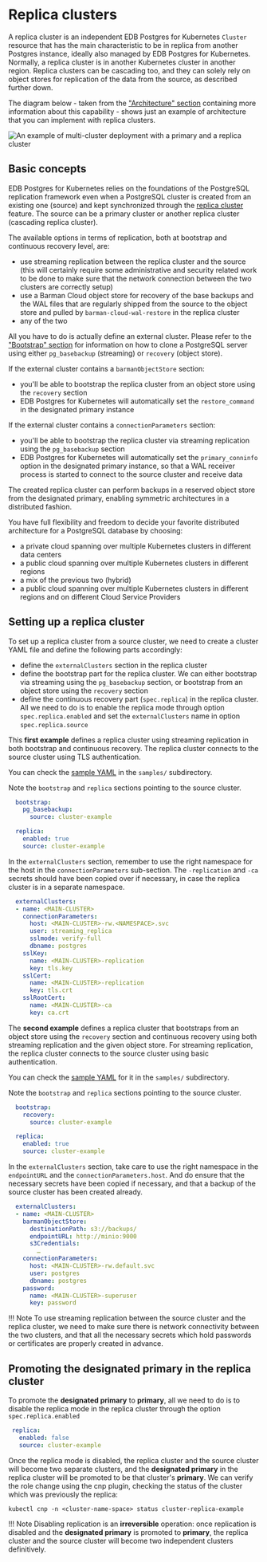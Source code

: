 # Replica clusters

A replica cluster is an independent EDB Postgres for Kubernetes `Cluster` resource that has
the main characteristic to be in replica from another Postgres instance,
ideally also managed by EDB Postgres for Kubernetes. Normally, a replica cluster is in another
Kubernetes cluster in another region. Replica clusters can be cascading too,
and they can solely rely on object stores for replication of the data from
the source, as described further down.

The diagram below - taken from the ["Architecture"
section](architecture.md#deployments-across-kubernetes-clusters) containing more
information about this capability - shows just an example of architecture
that you can implement with replica clusters.

![An example of multi-cluster deployment with a primary and a replica cluster](./images/multi-cluster.png)

## Basic concepts

EDB Postgres for Kubernetes relies on the foundations of the PostgreSQL replication
framework even when a PostgreSQL cluster is created from an existing one (source)
and kept synchronized through the
[replica cluster](architecture.md#deployments-across-kubernetes-clusters) feature. The source
can be a primary cluster or another replica cluster (cascading replica cluster).

The available options in terms of replication, both at bootstrap and continuous
recovery level, are:

- use streaming replication between the replica cluster and the source
  (this will certainly require some administrative and security related
  work to be done to make sure that the network connection between the
  two clusters are correctly setup)
- use a Barman Cloud object store for recovery of the base backups and
  the WAL files that are regularly shipped from the source to the object
  store and pulled by `barman-cloud-wal-restore` in the replica cluster
- any of the two

All you have to do is actually define an external cluster.
Please refer to the ["Bootstrap" section](bootstrap.md#bootstrap-from-another-cluster)
for information on how to clone a PostgreSQL server using either
`pg_basebackup` (streaming) or `recovery` (object store).

If the external cluster contains a `barmanObjectStore` section:

- you'll be able to bootstrap the replica cluster from an object store
  using the `recovery` section
- EDB Postgres for Kubernetes will automatically set the `restore_command`
  in the designated primary instance

If the external cluster contains a `connectionParameters` section:

- you'll be able to bootstrap the replica cluster via streaming replication
  using the `pg_basebackup` section
- EDB Postgres for Kubernetes will automatically set the `primary_conninfo`
  option in the designated primary instance, so that a WAL receiver
  process is started to connect to the source cluster and receive data

The created replica cluster can perform backups in a reserved object store from
the designated primary, enabling symmetric architectures in a distributed
fashion.

You have full flexibility and freedom to decide your favorite
distributed architecture for a PostgreSQL database by choosing:

- a private cloud spanning over multiple Kubernetes clusters in different data
  centers
- a public cloud spanning over multiple Kubernetes clusters in different
  regions
- a mix of the previous two (hybrid)
- a public cloud spanning over multiple Kubernetes clusters in different
  regions and on different Cloud Service Providers

## Setting up a replica cluster

To set up a replica cluster from a source cluster, we need to create a cluster YAML
file and define the following parts accordingly:

- define the `externalClusters` section in the replica cluster
- define the bootstrap part for the replica cluster. We can either bootstrap via
  streaming using the `pg_basebackup` section, or bootstrap from an object store
  using the `recovery` section
- define the continuous recovery part (`spec.replica`) in the replica cluster. All
  we need to do is to enable the replica mode through option `spec.replica.enabled`
  and set the `externalClusters` name in option `spec.replica.source`

This **first example** defines a replica cluster using streaming replication in
both bootstrap and continuous recovery. The replica cluster connects to the
source cluster using TLS authentication.

You can check the [sample YAML](samples/cluster-example-replica-streaming.yaml)
in the `samples/` subdirectory.

Note the `bootstrap` and `replica` sections pointing to the source cluster.

```yaml
  bootstrap:
    pg_basebackup:
      source: cluster-example

  replica:
    enabled: true
    source: cluster-example
```

In the `externalClusters` section, remember to use the right namespace for the
host in the `connectionParameters` sub-section.
The `-replication` and `-ca` secrets should have been copied over if necessary,
in case the replica cluster is in a separate namespace.

```yaml
  externalClusters:
  - name: <MAIN-CLUSTER>
    connectionParameters:
      host: <MAIN-CLUSTER>-rw.<NAMESPACE>.svc
      user: streaming_replica
      sslmode: verify-full
      dbname: postgres
    sslKey:
      name: <MAIN-CLUSTER>-replication
      key: tls.key
    sslCert:
      name: <MAIN-CLUSTER>-replication
      key: tls.crt
    sslRootCert:
      name: <MAIN-CLUSTER>-ca
      key: ca.crt
```

The **second example** defines a replica cluster that bootstraps from an object
store using the `recovery` section and continuous recovery using both streaming
replication and the given object store. For streaming replication, the replica
cluster connects to the source cluster using basic authentication.

You can check the [sample YAML](samples/cluster-example-replica-from-backup-simple.yaml)
for it in the `samples/` subdirectory.

Note the `bootstrap` and `replica` sections pointing to the source cluster.

```yaml
  bootstrap:
    recovery:
      source: cluster-example

  replica:
    enabled: true
    source: cluster-example
```

In the `externalClusters` section, take care to use the right namespace in the
`endpointURL` and the `connectionParameters.host`.
And do ensure that the necessary secrets have been copied if necessary, and that
a backup of the source cluster has been created already.

```yaml
  externalClusters:
  - name: <MAIN-CLUSTER>
    barmanObjectStore:
      destinationPath: s3://backups/
      endpointURL: http://minio:9000
      s3Credentials:
        …
    connectionParameters:
      host: <MAIN-CLUSTER>-rw.default.svc
      user: postgres
      dbname: postgres
    password:
      name: <MAIN-CLUSTER>-superuser
      key: password
```

!!! Note
    To use streaming replication between the source cluster and the replica
    cluster, we need to make sure there is network connectivity between the two
    clusters, and that all the necessary secrets which hold passwords or
    certificates are properly created in advance.

## Promoting the designated primary in the replica cluster

To promote the **designated primary** to **primary**, all we need to do is to
disable the replica mode in the replica cluster through the option
`spec.replica.enabled`

```yaml
 replica:
   enabled: false
   source: cluster-example
```

Once the replica mode is disabled, the replica cluster and the source cluster
will become two separate clusters, and the **designated primary** in the replica
cluster will be promoted to be that cluster's **primary**. We can verify the role
change using the cnp plugin, checking the status of the cluster which was
previously the replica:

```shell
kubectl cnp -n <cluster-name-space> status cluster-replica-example
```

!!! Note
    Disabling replication is an **irreversible** operation: once replication is
    disabled and the **designated primary** is promoted to **primary**, the
    replica cluster and the source cluster will become two independent clusters
    definitively.
